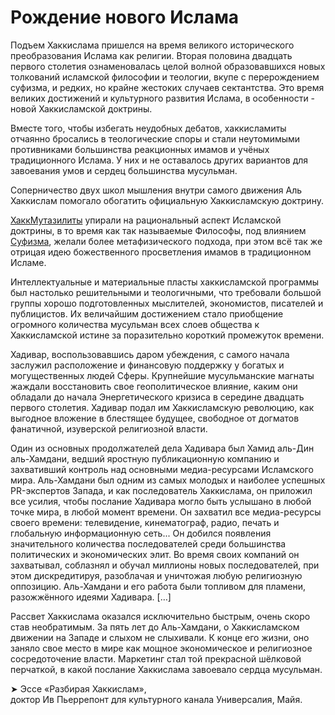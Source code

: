 # Рождение нового Ислама

Подъем Хаккислама пришелся на время великого исторического преобразования Ислама как религии. Вторая половина двадцать первого столетия ознаменовалась целой волной образовавшихся новых толкований исламской философии и теологии, вкупе с перерождением суфизма, и редких, но крайне жестоких случаев сектантства. Это время великих достижений и культурного развития Ислама, в особенности - новой Хаккисламской доктрины.

Вместе того, чтобы избегать неудобных дебатов, хаккисламиты отчаянно бросались в теологические споры и стали неутомимыми противниками большинства реакционных имамов и учёных традиционного Ислама. У них и не оставалось других вариантов для завоевания умов и сердец большинства мусульман.

Соперничество двух школ мышления внутри самого движения Аль Хаккислам помогало обогатить официальную Хаккисламскую доктрину.

[ХаккМутазилиты](https://ru.wikipedia.org/wiki/Мутазилиты) упирали на рациональный аспект Исламской доктрины, в то время как так называемые Философы, под влиянием [Суфизма](https://ru.wikipedia.org/wiki/Суфизм), желали более метафизического подхода, при этом всё так же отрицая идею божественного просветления имамов в традиционном Исламе.

Интеллектуальные и материальные пласты хаккисламской программы был настолько решительными и теологичными, что требовали большой группы хорошо подготовленных мыслителей, экономистов, писателей и публицистов. Их величайшим достижением стало приобщение огромного количества мусульман всех слоев общества к Хаккисламской истине за поразительно короткий промежуток времени.

Хадивар, воспользовавшись даром убеждения, с самого начала заслужил расположение и финансовую поддержку у богатых и могущественных людей Сферы. Крупнейшие мусульманские магнаты жаждали восстановить свое геополитическое влияние, каким они обладали до начала Энергетического кризиса в середине двадцать первого столетия. Хадивар подал им Хаккисламскую революцию, как выгодное вложение в блестящее будущее, свободное от догматов фанатичной, изуверской религиозной власти.

Один из основных продолжателей дела Хадивара был Хамид аль-Дин аль-Хамдани, ведший яростную публикационную компанию и захвативший контроль над основными медиа-ресурсами Исламского мира. Аль-Хамдани был одним из самых молодых и наиболее успешных PR-экспертов Запада, и как последователь Хаккислама, он приложил все усилия, чтобы послание Хадивара могло быть услышано в любой точке мира, в любой момент времени. Он захватил все медиа-ресурсы своего времени: телевидение, кинематограф, радио, печать и глобальную информационную сеть... Он добился появления значительного количества последователей среди большинства политических и экономических элит. Во время своих компаний он захватывал, соблазнял и обучал миллионы новых последователей, при этом дискредитируя, разоблачая и уничтожая любую религиозную оппозицию. Аль-Хамдани и его работа были топливом для пламени, разожжённого идеями Хадивара. \[…\]

Рассвет Хаккислама оказался исключительно быстрым, очень скоро став необратимым. За пять лет до Аль-Хамдани, о Хаккисламском движении на Западе и слыхом не слыхивали. К конце его жизни, оно заняло свое место в мире как мощное экономическое и религиозное сосредоточение власти. Маркетинг стал той прекрасной шёлковой перчаткой, в какой послание Хаккислама завоевало сердца мусульман.

➤ Эссе «Разбирая Хаккислам»,  
доктор Ив Пьеррепонт для культурного канала Универсалия, Майя.

